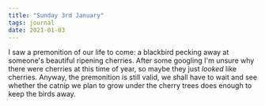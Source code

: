 ```yaml
---
title: "Sunday 3rd January"
tags: journal
date: 2021-01-03
---
```

I saw a premonition of our life to come: a blackbird pecking away at someone's beautiful ripening cherries. After some googling I'm unsure why there were cherries at this time of year, so maybe they just *looked* like cherries. Anyway, the premonition is still valid, we shall have to wait and see whether the catnip we plan to grow under the cherry trees does enough to keep the birds away. 